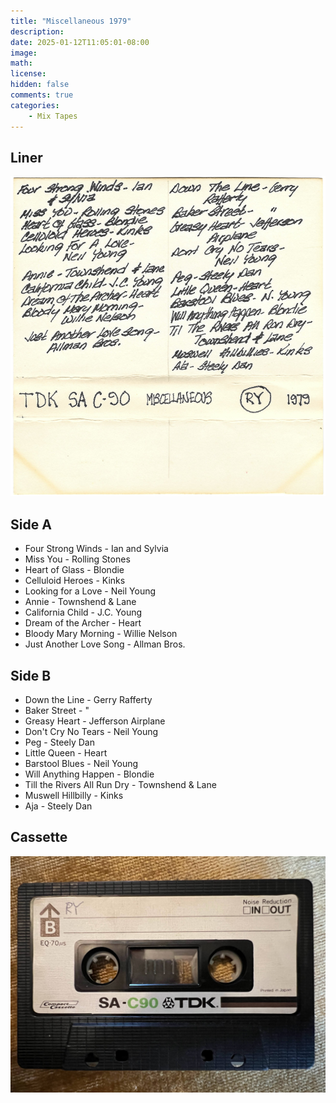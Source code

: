 ```yaml
---
title: "Miscellaneous 1979"
description: 
date: 2025-01-12T11:05:01-08:00
image: 
math: 
license: 
hidden: false
comments: true
categories:
    - Mix Tapes
---
```


## Liner
![liner.jpg](liner.jpg)

## Side A
- Four Strong Winds - Ian and Sylvia
- Miss You - Rolling Stones
- Heart of Glass - Blondie
- Celluloid Heroes - Kinks
- Looking for a Love - Neil Young
- Annie - Townshend & Lane
- California Child - J.C. Young
- Dream of the Archer - Heart
- Bloody Mary Morning - Willie Nelson
- Just Another Love Song - Allman Bros.

## Side B
- Down the Line - Gerry Rafferty
- Baker Street - "
- Greasy Heart - Jefferson Airplane
- Don't Cry No Tears - Neil Young
- Peg - Steely Dan
- Little Queen - Heart
- Barstool Blues - Neil Young
- Will Anything Happen - Blondie
- Till the Rivers All Run Dry - Townshend & Lane
- Muswell Hillbilly - Kinks
- Aja - Steely Dan

## Cassette
![cassette.jpg](cassette.jpg)